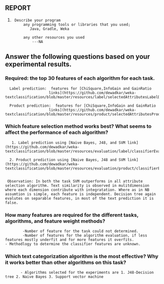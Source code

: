 
## REPORT
1.      Describe your program
            any programming tools or libraries that you used;
               Java, Gradle, Weka

            any other resources you used
                ---NA
                
## Answer the following questions based on your experimental results.
### Required: the top 30 features of each algorithm for each task.

      Label prediction:  features for [ChiSquare,InfoGain and GainRatio 
                        links](https://github.com/dewadkar/weka-textclassification/blob/master/resources/label/selectedAttributesLabelData.txt)
                        
      Product prediction:  features for [ChiSquare,InfoGain and GainRatio 
                        links](https://github.com/dewadkar/weka-textclassification/blob/master/resources/product/selectedAttributesProductData.txt)
                        

### Which feature selection method works best? What seems to affect the performance of each algorithm?
       1. Label prediction using [Naive Bayes, J48, and SVM link](https://github.com/dewadkar/weka-textclassification/blob/master/resources/evaluation/label/classifierEvaluation.txt) 
                        
      2. Product prediction using [Naive Bayes, J48 and SVM link](https://github.com/dewadkar/weka-textclassification/blob/master/resources/evaluation/product/classifierEvaluation.txt)
            

     Observation: In both the task SVM outperforms in all attribute selection algorithm. Text similarity is observed in mulitdimension where each dimension contribute with integratation. Where as in NB assumtion is simple, each feature is independent. Decision tree again evalutes on separable features, in most of the text prediction it is false. 

### How many features are required for the different tasks, algorithms, and feature weight methods?
            -Number of feature for the task could not determined. 
            -Number of features for the algorithm evaluation, if less features mostly underfit and for more features it overfits.             - Methodlogy to determine the classifier features are unknown.

            

### Which text categorization algorithm is the most effective? Why it works better than other algorithms on this task?
           - Algorithms selected for the experiments are 1. J48-Decision tree 2. Naive Bayes 3. Support vector machine

